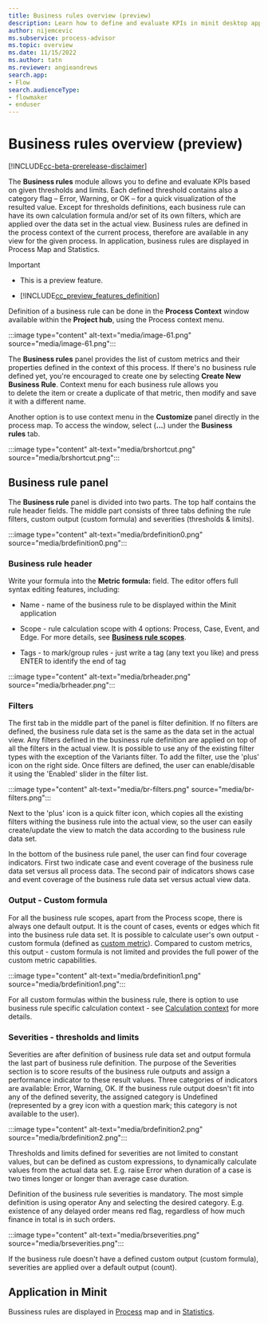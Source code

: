 ```yaml
---
title: Business rules overview (preview)
description: Learn how to define and evaluate KPIs in minit desktop application in process advisor.
author: nijemcevic
ms.subservice: process-advisor
ms.topic: overview
ms.date: 11/15/2022
ms.author: tatn
ms.reviewer: angieandrews
search.app:
- Flow
search.audienceType:
- flowmaker
- enduser
---
```


# Business rules overview (preview)

[!INCLUDE[cc-beta-prerelease-disclaimer](./includes/cc-beta-prerelease-disclaimer.md)]

The **Business rules** module allows you to define and evaluate KPIs based on given thresholds and limits. Each defined threshold contains also a category flag – Error, Warning, or OK – for a quick visualization of the resulted value. Except for thresholds definitions, each business rule can have its own calculation formula and/or set of its own filters, which are applied over the data set in the actual view. Business rules are defined in the process context of the current process, therefore are available in any view for the given process. In application, business rules are displayed in Process Map and Statistics.

> [!IMPORTANT]
> - This is a preview feature.
>
> - [!INCLUDE[cc_preview_features_definition](includes/cc-preview-features-definition.md)]

Definition of a business rule can be done in the **Process Context** window available within the **Project hub**, using the Process context menu.

:::image type="content" alt-text="media/image-61.png" source="media/image-61.png":::

The **Business rules** panel provides the list of custom metrics and their properties defined in the context of this process. If there's no business rule defined yet, you're encouraged to create one by selecting **Create New Business Rule**. Context menu for each business rule allows you to delete the item or create a duplicate of that metric, then modify and save it with a different name.

Another option is to use context menu in the **Customize** panel directly in the process map. To access the window, select (**...**) under the **Business rules** tab.

:::image type="content" alt-text="media/brshortcut.png" source="media/brshortcut.png":::

## Business rule panel

The **Business rule** panel is divided into two parts. The top half contains the rule header fields. The middle part consists of three tabs defining the rule filters, custom output (custom formula) and severities (thresholds & limits).

:::image type="content" alt-text="media/brdefinition0.png" source="media/brdefinition0.png":::

### Business rule header

Write your formula into the **Metric formula:** field. The editor offers full syntax editing features, including:

- Name - name of the business rule to be displayed within the Minit application

- Scope - rule calculation scope with 4 options: Process, Case, Event, and Edge. For more details, see **[Business ](business-rule-scope.md)[r](business-rule-scope.md)[ule scopes](business-rule-scope.md)**.

- Tags - to mark/group rules - just write a tag (any text you like) and press ENTER to identify the end of tag

:::image type="content" alt-text="media/brheader.png" source="media/brheader.png":::

### Filters

The first tab in the middle part of the panel is filter definition. If no filters are defined, the business rule data set is the same as the data set in the actual view. Any filters defined in the business rule definition are applied on top of all the filters in the actual view. It is possible to use any of the existing filter types with the exception of the Variants filter. To add the filter, use the 'plus' icon on the right side. Once filters are defined, the user can enable/disable it using the 'Enabled' slider in the filter list.

:::image type="content" alt-text="media/br-filters.png" source="media/br-filters.png":::

Next to the 'plus' icon is a quick filter icon, which copies all the existing filters withing the business rule into the actual view, so the user can easily create/update the view to match the data according to the business rule data set.

In the bottom of the business rule panel, the user can find four coverage indicators. First two indicate case and event coverage of the business rule data set versus all process data. The second pair of indicators shows case and event coverage of the business rule data set versus actual view data.

### Output - Custom formula

For all the business rule scopes, apart from the Process scope, there is always one default output. It is the count of cases, events or edges which fit into the business rule data set. It is possible to calculate user's own output - custom formula (defined as [custom metric](custom-metrics.md)). Compared to custom metrics, this output - custom formula is not limited and provides the full power of the custom metric capabilities.

:::image type="content" alt-text="media/brdefinition1.png" source="media/brdefinition1.png":::

For all custom formulas within the business rule, there is option to use business rule specific calculation context - see [Calculation context](calculation-context.md) for more details.

### Severities - thresholds and limits

Severities are after definition of business rule data set and output formula the last part of business rule definition. The purpose of the Severities section is to score results of the business rule outputs and assign a performance indicator to these result values. Three categories of indicators are available: Error, Warning, OK. If the business rule output doesn't fit into any of the defined severity, the assigned category is Undefined (represented by a grey icon with a question mark; this category is not available to the user).

:::image type="content" alt-text="media/brdefinition2.png" source="media/brdefinition2.png":::

Thresholds and limits defined for severities are not limited to constant values, but can be defined as custom expressions, to dynamically calculate values from the actual data set. E.g. raise Error when duration of a case is two times longer or longer than average case duration.

Definition of the business rule severities is mandatory. The most simple definition is using operator Any and selecting the desired category. E.g. existence of any delayed order means red flag, regardless of how much finance in total is in such orders.

:::image type="content" alt-text="media/brseverities.png" source="media/brseverities.png":::

If the business rule doesn't have a defined custom output (custom formula), severities are applied over a default output (count).

## Application in Minit

Bussiness rules are displayed in [Process](business-rules-process-map.md) map and in [Statistics](business-rules-statistics.md).


